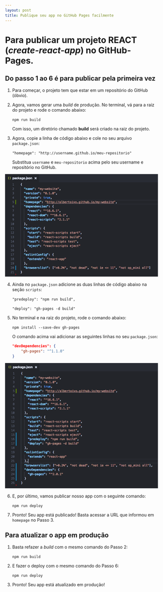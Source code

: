 ```yaml
---
layout: post
title: Publique seu app no GitHub Pages facilmente
---
```


# Para publicar um projeto **REACT** (_create-react-app_) no **GitHub-Pages**.

## Do passo 1 ao 6 é para publicar pela primeira vez

1. Para começar, o projeto tem que estar em um repositório do GitHub (óbvio).

2. Agora, vamos gerar uma _build_ de produção. No terminal, vá para a raiz do projeto e rode o comando abaixo:

	`npm run build`

	Com isso, um diretório chamado **build** será criado na raiz do projeto.

3. Agora, copie a linha de código abaixo e cole no seu arquivo `package.json`:

	`"homepage": "http://username.github.io/meu-repositorio"`

	Substitua `username` e `meu-repositorio` acima pelo seu username e repositório no GitHub.

![package.json-1](../images/package-json-github-pages-1.png)

4. Ainda no `package.json` adicione as duas linhas de código abaixo na seção `scripts`:

	`"predeploy": "npm run build",`

	`"deploy": "gh-pages -d build"`

5. No terminal e na raiz do projeto, rode o comando abaixo:

	`npm install --save-dev gh-pages`

	O comando acima vai adicionar as seguintes linhas no seu `package.json`:

	```json
	"devDependencies": {
		"gh-pages": "^1.1.0"
	}
	```

![package.json-2](../images/package-json-github-pages-2.png)

6. E, por último, vamos publicar nosso app com o seguinte comando:

	`npm run deploy`

7. Pronto! Seu app está publicado! Basta acessar a URL que informou em `homepage` no Passo 3.

## Para atualizar o app em produção

1. Basta refazer a _build_ com o mesmo comando do Passo 2:

	`npm run build`

2. E fazer o deploy com o mesmo comando do Passo 6:

	`npm run deploy`

3. Pronto! Seu app está atualizado em produção!